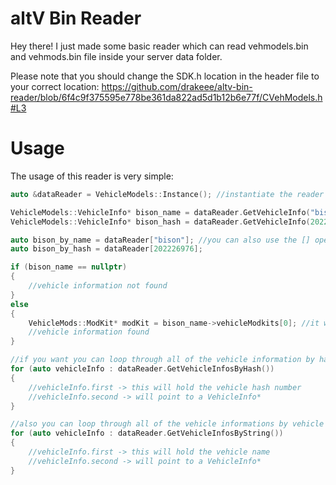 # altV Bin Reader

Hey there! I just made some basic reader which can read vehmodels.bin and vehmods.bin file inside your server data folder.

Please note that you should change the SDK.h location in the header file to your correct location:
https://github.com/drakeee/altv-bin-reader/blob/6f4c9f375595e778be361da822ad5d1b12b6e77f/CVehModels.h#L3

# Usage

The usage of this reader is very simple:
```cpp
auto &dataReader = VehicleModels::Instance(); //instantiate the reader

VehicleModels::VehicleInfo* bison_name = dataReader.GetVehicleInfo("bison"); //you can get vehicle informations by name
VehicleModels::VehicleInfo* bison_hash = dataReader.GetVehicleInfo(202226976); //also you can get vehicle informations by hash

auto bison_by_name = dataReader["bison"]; //you can also use the [] operator for both cases as well
auto bison_by_hash = dataReader[202226976];

if (bison_name == nullptr)
{
	//vehicle information not found
}
else
{
	VehicleMods::ModKit* modKit = bison_name->vehicleModkits[0]; //it will return INVALID_MODKIT if there is no modkit in the given index
	//vehicle information found
}

//if you want you can loop through all of the vehicle information by hashes
for (auto vehicleInfo : dataReader.GetVehicleInfosByHash())
{
	//vehicleInfo.first -> this will hold the vehicle hash number
	//vehicleInfo.second -> will point to a VehicleInfo*
}

//also you can loop through all of the vehicle informations by vehicle names
for (auto vehicleInfo : dataReader.GetVehicleInfosByString())
{
	//vehicleInfo.first -> this will hold the vehicle name
	//vehicleInfo.second -> will point to a VehicleInfo*
}
```
